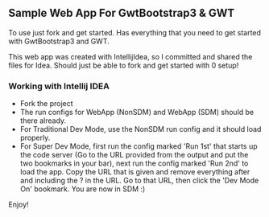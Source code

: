 ## Sample Web App For GwtBootstrap3 & GWT

To use just fork and get started. Has everything that you need to get started with GwtBootstrap3 and GWT.

This web app was created with IntellijIdea, so I committed and shared the files for Idea. Should just be able to fork and get started with 0 setup!

### Working with Intellij IDEA
* Fork the project
* The run configs for WebApp (NonSDM) and WebApp (SDM) should be there already.
* For Traditional Dev Mode, use the NonSDM run config and it should load properly.
* For Super Dev Mode, first run the config marked 'Run 1st' that starts up the code server (Go to the URL provided from the output and put the two bookmarks in your bar), next run the config marked 'Run 2nd' to load the app. Copy the URL that is given and remove everything after and including the ? in the URL. Go to that URL, then click the 'Dev Mode On' bookmark. You are now in SDM :) 

Enjoy!
